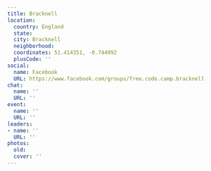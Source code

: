 ```yaml
---
title: Bracknell
location:
  country: England
  state: 
  city: Bracknell
  neighborhood: 
  coordinates: 51.414351, -0.744992
  plusCode: ''
social:
  name: Facebook
  URL: https://www.facebook.com/groups/free.code.camp.bracknell
chat:
  name: ''
  URL: ''
event:
  name: ''
  URL: ''
leaders:
- name: ''
  URL: ''
photos:
  old: 
  cover: ''
---
```

